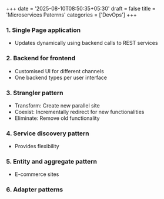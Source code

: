 +++
date = '2025-08-10T08:50:35+05:30'
draft = false
title = 'Microservices Paterrns'
categories = ['DevOps']
+++
### 1. Single Page application
- Updates dynamically using backend calls to REST services
### 2. Backend for frontend
- Customised UI for different channels
- One backend types per user interface
### 3. Strangler pattern
- Transform: Create new parallel site
- Coexist: Incrementally redirect for new functionalities
- Eliminate: Remove old functionality
### 4. Service discovery pattern
- Provides flexibility
### 5. Entity and aggregate pattern
- E-commerce sites
### 6. Adapter patterns
